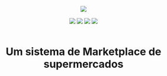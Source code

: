 <div align='center'>
    <img src='https://user-images.githubusercontent.com/55309160/108445470-356e7380-723b-11eb-8615-0f560f338f8d.png'></img><br/><br/>
    <img src='https://img.shields.io/badge/python-3.8-blue'></img>
    <img src='https://img.shields.io/badge/django-3.0.6-red'></img>
    <img src='https://img.shields.io/badge/django_oscar-3.0.0-green'></img>
    <img src='https://img.shields.io/badge/django_oscar_stores-3.0.0-blue'></img><br/><br/>
    <h1>Um sistema de Marketplace de supermercados</h1>
</div>

